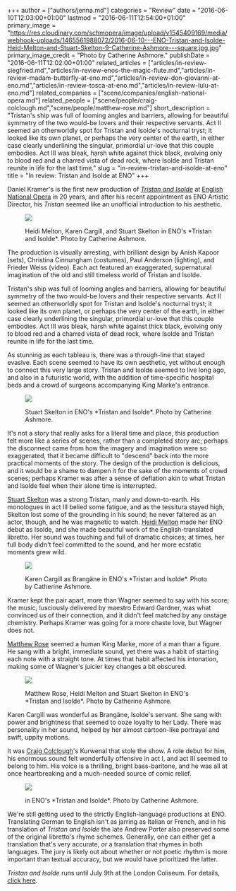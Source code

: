 +++
author = ["authors/jenna.md"]
categories = "Review"
date = "2016-06-10T12:03:00+01:00"
lastmod = "2016-06-11T12:54:00+01:00"
primary_image = "https://res.cloudinary.com/schmopera/image/upload/v1545409169/media/webhook-uploads/1465561988072/2016-06-10---ENO-Tristan-and-Isolde-Heid-Melton-and-Stuart-Skelton-9-Catherine-Ashmore---square.jpg.jpg"
primary_image_credit = "Photo by Catherine Ashmore."
publishDate = "2016-06-11T12:02:00+01:00"
related_articles = ["articles/in-review-siegfried.md","articles/in-review-enos-the-magic-flute.md","articles/in-review-madam-butterfly-at-eno.md","articles/in-review-don-giovanni-at-eno.md","articles/in-review-tosca-at-eno.md","articles/in-review-lulu-at-eno.md"]
related_companies = ["scene/companies/english-national-opera.md"]
related_people = ["scene/people/craig-colclough.md","scene/people/matthew-rose.md"]
short_description = "Tristan&#039;s ship was full of looming angles and barriers, allowing for beautiful symmetry of the two would-be lovers and their respective servants. Act II seemed an otherworldly spot for Tristan and Isolde&#039;s nocturnal tryst; it looked like its own planet, or perhaps the very center of the earth, in either case clearly underlining the singular, primordial ur-love that this couple embodies. Act III was bleak, harsh white against thick black, evolving only to blood red and a charred vista of  dead rock, where Isolde and Tristan reunite in life for the last time."
slug = "in-review-tristan-and-isolde-at-eno"
title = "In review: Tristan and Isolde at ENO"
+++

Daniel Kramer's is the first new production of [*Tristan and Isolde*](https://www.eno.org/whats-on/tristan-and-isolde/) at [English National Opera](/scene/companies/english-national-opera/) in 20 years, and after his recent appointment as ENO Artistic Director, his *Tristan* seemed like an unofficial introduction to his aesthetic. 

<figure data-type="image">

![](https://res.cloudinary.com/schmopera/image/upload/v1545409169/media/webhook-uploads/1465562086886/2016-06-10---ENO-Tristan-and-Isolde-Act-1---Heidi-Melton%2C-Karen-Cargill-%2C-Stuart-Skelton--Catherine-Ashmore.jpg.jpg)
<figcaption>Heidi Melton, Karen Cargill, and Stuart Skelton in ENO's *Tristan and Isolde*. Photo by Catherine Ashmore.</figcaption>
</figure>

The production is visually arresting, with brilliant design by Anish Kapoor (sets), Christina Cinnungham (costumes), Paul Anderson (lighting), and Frieder Weiss (video). Each act featured an exaggerated, supernatural imagination of the old and still timeless world of Tristan and Isolde.

Tristan's ship was full of looming angles and barriers, allowing for beautiful symmetry of the two would-be lovers and their respective servants. Act II seemed an otherworldly spot for Tristan and Isolde's nocturnal tryst; it looked like its own planet, or perhaps the very center of the earth, in either case clearly underlining the singular, primordial ur-love that this couple embodies. Act III was bleak, harsh white against thick black, evolving only to blood red and a charred vista of  dead rock, where Isolde and Tristan reunite in life for the last time.

As stunning as each tableau is, there was a through-line that stayed evasive. Each scene seemed to have its own aesthetic, yet without enough to connect this very large story. Tristan and Isolde seemed to live long ago, and also in a futuristic world, with the addition of time-specific hospital beds and a crowd of surgeons accompanying King Marke's entrance. 

<figure data-type="image">

![](https://res.cloudinary.com/schmopera/image/upload/v1545409169/media/webhook-uploads/1465562197344/2016-06-10---ENO-Tristan-and-Isolde-Stuart-Skelton-3-Catherine-Ashmore.jpg.jpg)
<figcaption>Stuart Skelton in ENO's *Tristan and Isolde*. Photo by Catherine Ashmore.</figcaption>
</figure>

It's not a story that really asks for a literal time and place, this production felt more like a series of scenes, rather than a completed story arc; perhaps the disconnect came from how the imagery and imagination were so exaggerated, that it became difficult to "descend" back into the more practical moments of the story. The design of the production is delicious, and it would be a shame to dampen it for the sake of the moments of crowd scenes; perhaps Kramer was after a sense of deflation akin to what Tristan and Isolde feel when their alone time is interrupted.

[Stuart Skelton](/scene/people/stuart-skelton/) was a strong Tristan, manly and down-to-earth. His monologues in act III belied some fatigue, and as the tessitura stayed high, Skelton lost some of the grounding in his sound; he never faltered as an actor, though, and he was magnetic to watch. [Heidi Melton](/talking-with-singers-heidi-melton/) made her ENO debut as Isolde, and she made beautiful work of the English-translated libretto. Her sound was touching and full of dramatic choices; at times, her full body didn't feel committed to the sound, and her more ecstatic moments grew wild.

<figure data-type="image">

![](https://res.cloudinary.com/schmopera/image/upload/v1545409169/media/webhook-uploads/1465562223086/2016-06-10---ENO-Tristan-and-Isolde-Karen-Cargill-Catherine-Ashmore.jpg.jpg)
<figcaption>Karen Cargill as Brangäne in ENO's *Tristan and Isolde*. Photo by Catherine Ashmore.</figcaption>
</figure>

Kramer kept the pair apart, more than Wagner seemed to say with his score; the music, lusciously delivered by maestro Edward Gardner, was what convinced us of their connection, and it didn't feel matched by any onstage chemistry. Perhaps Kramer was going for a more chaste love, but Wagner does not.

[Matthew Rose](/scene/people/matthew-rose/) seemed a human King Marke, more of a man than a figure. He sang with a bright, immediate sound, yet there was a habit of starting each note with a straight tone. At times that habit affected his intonation, making some of Wagner's juicier key changes a bit obscured. 

<figure data-type="image">

![](https://res.cloudinary.com/schmopera/image/upload/v1545409169/media/webhook-uploads/1465562344492/2016-06-10---ENO-Tristan-and-Isolde-Matthew-Rose-Heidi-Melton-and-Stuart-Skelton-Catherine-Ashmore.jpg.jpg)
<figcaption>Matthew Rose, Heidi Melton and Stuart Skelton in ENO's *Tristan and Isolde*. Photo by Catherine Ashmore.</figcaption>
</figure>

Karen Cargill was wonderful as Brangäne, Isolde's servant. She sang with power and brightness that seemed to ooze loyalty to her Lady. There was personality in her sound, helped by her almost cartoon-like portrayal and swift, uppity motions. 

It was [Craig Colclough](/scene/people/craig-colclough/)'s Kurwenal that stole the show. A role debut for him, his enormous sound felt wonderfully offensive in act I, and act III seemed to belong to him. His voice is a thrilling, bright bass-baritone, and he was all at once heartbreaking and a much-needed source of comic relief. 

<figure data-type="image">

![](https://res.cloudinary.com/schmopera/image/upload/v1545409169/media/webhook-uploads/1465562262297/2016-06-10---ENO-Tristan-and-Isolde-Stuart-Skelton-and-Craig-Colclough-1-Catherine-Ashmore.jpg.jpg)
<figcaption>in ENO's *Tristan and Isolde*. Photo by Catherine Ashmore.</figcaption>
</figure>

We're still getting used to the strictly English-language productions at ENO. Translating German to English isn't as jarring as Italian or French, and in his translation of *Tristan and Isolde* the late Andrew Porter also preserved some of the original libretto's rhyme schemes. Generally, one can either get a translation that's very accurate, *or* a translation that rhymes in both languages. The jury is likely out about whether or not poetic rhythm is more important than textual accuracy, but we would have prioritized the latter.

*Tristan and Isolde* runs until July 9th at the London Coliseum. For details, [click here](https://www.eno.org/whats-on/tristan-and-isolde/).
